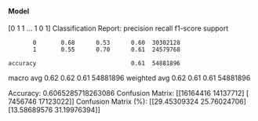 #### Model
[0 1 1 ... 1 0 1]
Classification Report:
              precision    recall  f1-score   support

           0       0.68      0.53      0.60  30302128
           1       0.55      0.70      0.61  24579768

    accuracy                           0.61  54881896
   macro avg       0.62      0.62      0.61  54881896
weighted avg       0.62      0.61      0.61  54881896

Accuracy: 0.6065285718263086
Confusion Matrix:
[[16164416 14137712]
 [ 7456746 17123022]]
Confusion Matrix (%):
[[29.45309324 25.76024706]
 [13.58689576 31.19976394]]
